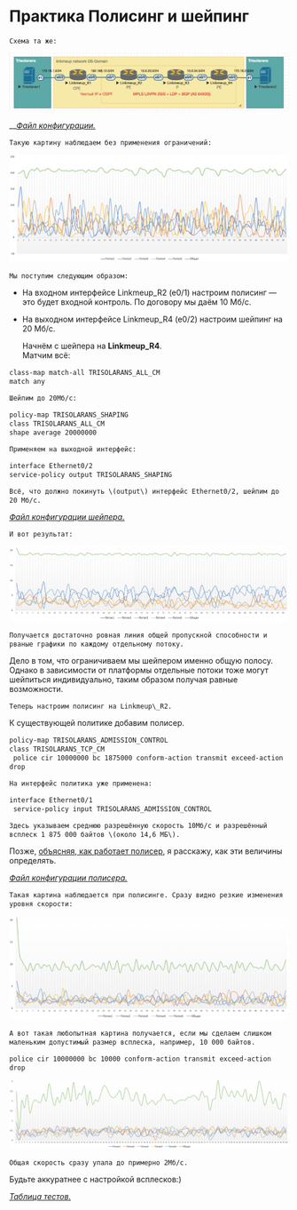 # Практика Полисинг и шейпинг

    Схема та же:

![](../../.gitbook/assets/image%20%2841%29.png)

\_\_[_Файл конфигурации._](https://docs.google.com/document/d/e/2PACX-1vTrtK-fnUH8KO8UjTlScnv4xT-5FAsp7mDITqtDjtFHDZXJYg4UPvQnhQ5B9JqydfNuY_1-Ho9_RjIH/pub)  
  
    Такую картину наблюдаем без применения ограничений:

![](../../.gitbook/assets/image%20%2861%29.png)

    Мы поступим следующим образом:

* На входном интерфейсе Linkmeup\_R2 \(e0/1\) настроим полисинг — это будет входной контроль. По договору мы даём 10 Мб/с.
* На выходном интерфейсе Linkmeup\_R4 \(e0/2\) настроим шейпинг на 20 Мб/с.

    Начнём с шейпера на **Linkmeup\_R4**.  
Матчим всё:

```text
class-map match-all TRISOLARANS_ALL_CM
match any 
```

    Шейпим до 20Мб/с:

```text
policy-map TRISOLARANS_SHAPING
class TRISOLARANS_ALL_CM
shape average 20000000
```

    Применяем на выходной интерфейс:

```text
interface Ethernet0/2
service-policy output TRISOLARANS_SHAPING
```

    Всё, что должно покинуть \(output\) интерфейс Ethernet0/2, шейпим до 20 Мб/с.  
[_Файл конфигурации шейпера._](https://docs.google.com/document/d/e/2PACX-1vQ0FLKJi6_dxwvmvIWKISVSZIurHrw896wEBuXVTbkoo677VFS0S5cZv6FCJrBqhmAsaDChoUvR4172/pub)  
  
    И вот результат:

![](../../.gitbook/assets/image%20%2895%29.png)

    Получается достаточно ровная линия общей пропускной способности и рваные графики по каждому отдельному потоку.  
Дело в том, что ограничиваем мы шейпером именно общую полосу. Однако в зависимости от платформы отдельные потоки тоже могут шейпиться индивидуально, таким образом получая равные возможности.  
  
    Теперь настроим полисинг на Linkmeup\_R2.  
К существующей политике добавим полисер.

```text
policy-map TRISOLARANS_ADMISSION_CONTROL
class TRISOLARANS_TCP_CM
 police cir 10000000 bc 1875000 conform-action transmit exceed-action drop 
```

    На интерфейс политика уже применена:

```text
interface Ethernet0/1
 service-policy input TRISOLARANS_ADMISSION_CONTROL
```

    Здесь указываем среднюю разрешённую скорость 10Mб/с и разрешённый всплеск 1 875 000 байтов \(около 14,6 МБ\).  
Позже, [объясняя, как работает полисер](mekhanizmy-leaky-bucket-i-token-bucket/algoritm-token-bucket.md), я расскажу, как эти величины определять.  
  
[_Файл конфигурации полисера._](https://docs.google.com/document/d/e/2PACX-1vTl81fiPO4MFeznoyoCGOF_rHbt7p7jUS0WosHgPVNObZo_WtMwThneBdu1LUUG9A0OFxBtmKOYXOUE/pub)  
  
    Такая картина наблюдается при полисинге. Сразу видно резкие изменения уровня скорости:

![](../../.gitbook/assets/image%20%289%29.png)

  
    А вот такая любопытная картина получается, если мы сделаем слишком маленьким допустимый размер всплеска, например, 10 000 байтов.

```text
police cir 10000000 bc 10000 conform-action transmit exceed-action drop 
```

![](../../.gitbook/assets/image%20%2858%29.png)

    Общая скорость сразу упала до примерно 2Мб/с.  
Будьте аккуратнее с настройкой всплесков:\)  
  
[_Таблица тестов._](https://drive.google.com/file/d/1YwKgZTynOpMJ__IapR-qzsRmh6BsJNKf/view?usp=sharing)  


